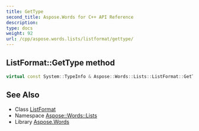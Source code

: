 ```yaml
---
title: GetType
second_title: Aspose.Words for C++ API Reference
description: 
type: docs
weight: 92
url: /cpp/aspose.words.lists/listformat/gettype/
---
```

## ListFormat::GetType method




```cpp
virtual const System::TypeInfo & Aspose::Words::Lists::ListFormat::GetType() const override
```

## See Also

* Class [ListFormat](../)
* Namespace [Aspose::Words::Lists](../../)
* Library [Aspose.Words](../../../)
